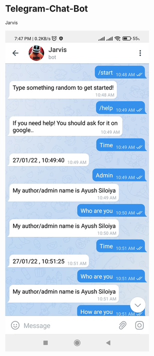 # Telegram-Chat-Bot
Jarvis
<br><br>
<img src="https://github.com/ayushsiloiya619/Telegram-Chat-Bot/blob/main/Screenshots/bot.jpg" class="img-fluid" alt="">
